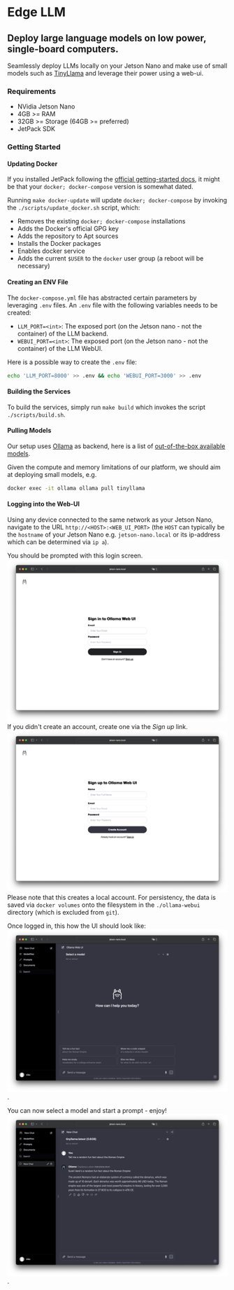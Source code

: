 # Edge LLM
## Deploy large language models on low power, single-board computers.

Seamlessly deploy LLMs locally on your Jetson Nano and make use of small models such as [TinyLlama](https://huggingface.co/TinyLlama) and leverage their power using a web-ui.

### Requirements
- NVidia Jetson Nano
- 4GB >= RAM
- 32GB >= Storage (64GB >= preferred)
- JetPack SDK


### Getting Started

#### Updating Docker
If you installed JetPack following the [official getting-started docs](https://developer.nvidia.com/embedded/learn/get-started-jetson-nano-devkit), it might be that your `docker; docker-compose` version is somewhat dated. 

Running `make docker-update` will update `docker; docker-compose` by invoking the `./scripts/update_docker.sh` script, which:
- Removes the existing `docker; docker-compose` installations
- Adds the Docker's official GPG key
- Adds the repository to Apt sources
- Installs the Docker packages
- Enables docker service
- Adds the current `$USER` to the `docker` user group (a reboot will be necessary)


#### Creating an ENV File
The `docker-compose.yml` file has abstracted certain parameters by leveraging `.env` files. An `.env` file with the following variables needs to be created:
- `LLM_PORT=<int>`: The exposed port (on the Jetson nano - not the container) of the LLM backend. 
- `WEBUI_PORT=<int>`: The exposed port (on the Jetson nano - not the container) of the LLM WebUI. 

Here is a possible way to create the `.env` file:
```zsh
echo 'LLM_PORT=8000' >> .env && echo 'WEBUI_PORT=3000' >> .env
```

#### Building the Services
To build the services, simply run `make build` which invokes the script `./scripts/build.sh`.


#### Pulling Models
Our setup uses [Ollama](https://ollama.ai/) as backend, here is a list of [out-of-the-box available models](https://ollama.ai/library).

Given the compute and memory limitations of our platform, we should aim at deploying small models, e.g.
```zsh
docker exec -it ollama ollama pull tinyllama
```


#### Logging into the Web-UI
Using any device connected to the same network as your Jetson Nano, navigate to the URL `http://<HOST>:<WEB_UI_PORT>` (the `HOST` can typically be the `hostname` of your Jetson Nano e.g. `jetson-nano.local` or its ip-address which can be determined via `ip a`).

You should be prompted with this login screen. ![login screen](./inst/Ollama-WebUI-Login.png)
If you didn't create an account, create one via the *Sign up* link. ![login screen](./inst/Ollama-WebUI-Sign-Up.png) 
Please note that this creates a local account. For persistency, the data is saved via `docker volumes` onto the filesystem in the `./ollama-webui` directory (which is excluded from `git`).

Once logged in, this how the UI should look like: ![logged in screen](./inst/Ollama-WebUI-LoggedIn.png).

You can now select a model and start a prompt - enjoy! ![chat screen](./inst/Ollama-WebUI-Chat.png).

